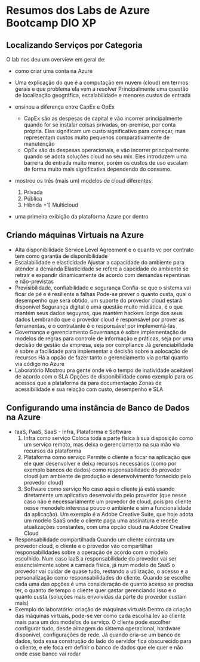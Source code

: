 # Resumos dos Labs de Azure Bootcamp DIO XP

## Localizando Serviços por Categoria

O lab nos deu um overview em geral de: 

- como criar uma conta na Azure
  
- Uma explicação do que é a computação em nuvem (cloud) em termos gerais e que problema ela vem a resolver
  Principalmente uma questão de localização geográfica, escalabilidade e menores custos de entrada
  
- ensinou a diferença entre CapEx e OpEx
  - CapEx são as despesas de capital e vão incorrer principalmente quando for se instalar coisas privadas, on-premise, por conta própria.
  Elas significam um custo significativo para começar, mas representam custos muito pequenos comparativamente de manutenção
  - OpEx são ds despesas operacionais, e vão incorrer principalmente quando se adota soluções cloud no seu mix. Eles introduzem uma barreira
  de entrada muito menor, porém os custos de uso escalam de forma muito mais significativa dependendo do consumo. 

- mostrou os três (mais um) modelos de cloud diferentes:
  1) Privada
  2) Pública
  3) Híbrida
  +1) Multicloud

- uma primeira exibição da plataforma Azure por dentro

## Criando máquinas Virtuais na Azure

- Alta disponibilidade
  Service Level Agreement e o quanto vc por contrato tem como garantia de disponibilidade
- Escalabilidade e elasticidade
  Ajustar a capacidade do ambiente para atender a demanda
  Elasticidade se refere a capcidade do ambiente se retrair e expandir dinamicamente de acordo com demandas repentinas e não-previstas
- Previsibilidade, confiabilidade e segurança
  Confia-se que o sistema vai ficar de pé e é resiliente a falhas
  Pode-se prever o quanto custa, qual o desempenho que será obtido, um suporte do provedor cloud estará disponível
  Segurança digital é uma questão muito midiática, é o que mantém seus dados seguyros, que mantém hackers longe dos seus dados
  Lembrando que o provedor cloud é responsável por prover as ferramentas, e o contratante é o responsável por implementá-las
- Governança e gerenciamento
  Governança é sobre implementação de modelos de regras para controle de informação e práticas, seja por uma decisão de gestão da empresa,
  seja por compliance
  Já gerenciabilidade é sobre a facilidade para implementar a decisão sobre a aolocação de recursos
  Há a opção de fazer tanto o gerenciamento via portal quanto via código no Azure
- Laboratório
  Mostrou pra gente onde vê o tempo de inatividade aceitável de acordo com o SLA
  Opções de disponibilidade como exemplo para os acessos que a plataforma dá para documentação
  Zonas de acessibilidade e sua relação com custo, desempenho e SLA

## Configurando uma instância de Banco de Dados na Azure

- IaaS, PaaS, SaaS - Infra, Plataforma e Software
  1) Infra como serviço
     Coloca toda a parte física à sua disposição como um serviço remoto, mas deixa o gerenciamento na sua mão via recursos da plataforma
  2) Plataforma como serviço
     Permite o cliente a focar na aplicação que ele quer desenvolver e deixa recursos necessários (como por exemplo bancos de dados) como
     responsabilidade do provedor cloud (um ambiente de produção e desenvolvimento fornecido pelo provedor cloud)
  3) Software como serviço
     No caso aqui o cliente já está usando diretamente um aplicativo desenvolvido pelo provedor (que nesse caso não é necessariamente um
     provedor de cloud, pois pro cliente nesse menodelo interessa pouco o ambiente e sim a funcionalidade da aplicação). Um exemplo é a
     Adobe Creative Suite, que hoje adota um modelo SaaS onde o cliente paga uma assinatura e recebe atualizações constantes, com uma
     opção cloud na Adobre Creative Cloud
- Responsabilidade compartilhada
  Quando um cliente contrata um provedor cloud, o cliente e o provedor vão compartilhar responsabilidades sobre a operação de acordo com
  o modelo escolhido. Num caso IaaS a responsabilidade do provedor vai ser essencialmente sobre a camada física, já num modelo de SaaS
  o provedor vai cuidar de quase tudo, restando a utilização, o acesso e a personalização como responsabilidades do cliente.
  Quando se escolhe cada uma das opções é uma consideração de quanto acesso se precisa ter, o quanto de tempo o cliente quer gastar
  gerenciando isso e o quanto custa (soluções mais envolvidas da parte do provedor custam mais)
- Exemplo do laboratório: criação de máquinas virtuais
  Dentro da criação das máquinas virtuais, pode-se ver como cada escolha lev ao cliente mais para um dos modelos de serviço. O cliente pode
  escolher configurar tudo, desde  aimagem do sistema operacional, hardware disponível, configurações de rede.
  Já quando cria-se um banco de dados, toda essa construção do lado do servidor fica obscurecido para o cliente, e ele foca em definir o
  banco de dados que ele quer e não onde esse banco vai rodar
  
